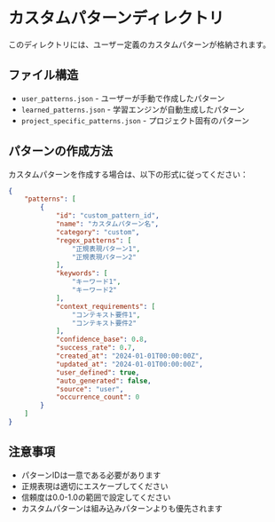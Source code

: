 # カスタムパターンディレクトリ

このディレクトリには、ユーザー定義のカスタムパターンが格納されます。

## ファイル構造

- `user_patterns.json` - ユーザーが手動で作成したパターン
- `learned_patterns.json` - 学習エンジンが自動生成したパターン
- `project_specific_patterns.json` - プロジェクト固有のパターン

## パターンの作成方法

カスタムパターンを作成する場合は、以下の形式に従ってください：

```json
{
    "patterns": [
        {
            "id": "custom_pattern_id",
            "name": "カスタムパターン名",
            "category": "custom",
            "regex_patterns": [
                "正規表現パターン1",
                "正規表現パターン2"
            ],
            "keywords": [
                "キーワード1",
                "キーワード2"
            ],
            "context_requirements": [
                "コンテキスト要件1",
                "コンテキスト要件2"
            ],
            "confidence_base": 0.8,
            "success_rate": 0.7,
            "created_at": "2024-01-01T00:00:00Z",
            "updated_at": "2024-01-01T00:00:00Z",
            "user_defined": true,
            "auto_generated": false,
            "source": "user",
            "occurrence_count": 0
        }
    ]
}
```

## 注意事項

- パターンIDは一意である必要があります
- 正規表現は適切にエスケープしてください
- 信頼度は0.0-1.0の範囲で設定してください
- カスタムパターンは組み込みパターンよりも優先されます

